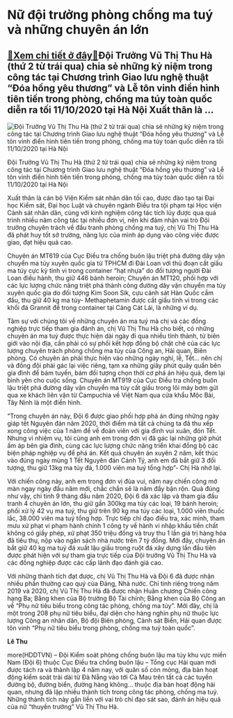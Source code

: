 Nữ đội trưởng phòng chống ma tuý và những chuyên án lớn
=======================================================

[:gift:Xem chi tiết ở đây:gift:](https://hddtvn.com/nu-doi-truong-phong-chong-ma-tuy-va-nhung-chuyen-an-lon/)Đội Trưởng Vũ Thị Thu Hà (thứ 2 từ trái qua) chia sẻ những kỷ niệm trong công tác tại Chương trình Giao lưu nghệ thuật “Đóa hồng yêu thương” và Lễ tôn vinh điển hình tiên tiến trong phòng, chống ma túy toàn quốc diễn ra tối 11/10/2020 tại Hà Nội Xuất thân là …
--------------------------------------------------------------------------------------------------------------------------------------------------------------------------------------------------------------------------------------------------------------------





![Đội Trưởng Vũ Thị Thu Hà (thứ 2 từ trái qua) chia sẻ những kỷ niệm trong công tác tại Chương trình Giao lưu nghệ thuật “Đóa hồng yêu thương” và Lễ tôn vinh điển hình tiên tiến trong phòng, chống ma túy toàn quốc diễn ra tối 11/10/2020 tại Hà Nội](https://haiquanonline.com.vn/stores/news_dataimages/anhnd/102020/19/17/in_article/3217_4-1951_chi_Ha_giao_luu.jpg?rt=20201019173218 "Đội Trưởng Vũ Thị Thu Hà (thứ 2 từ trái qua) chia sẻ những kỷ niệm trong công tác tại Chương trình Giao lưu nghệ thuật “Đóa hồng yêu thương” và Lễ tôn vinh điển hình tiên tiến trong phòng, chống ma túy toàn quốc diễn ra tối 11/10/2020 tại Hà Nội")


Đội Trưởng Vũ Thị Thu Hà (thứ 2 từ trái qua) chia sẻ những kỷ niệm trong công tác tại Chương trình Giao lưu nghệ thuật “Đóa hồng yêu thương” và Lễ tôn vinh điển hình tiên tiến trong phòng, chống ma túy toàn quốc diễn ra tối 11/10/2020 tại Hà Nội



Xuất thân là cán bộ Viện Kiểm sát nhân dân tối cao, được đào tạo tại Đại học Kiểm sát, Đại học Luật và chuyên ngành Điều tra tội phạm tại Học viện Cảnh sát nhân dân, cùng với kinh nghiệm công tác tích lũy được qua quá trình nhiều năm công tác tại nhiều đơn vị, nên khi đảm nhận vai trò Đội trưởng chuyên trách về đấu tranh phòng chống ma tuý, chị Vũ Thị Thu Hà đã phát huy tốt sở trường, năng lực của mình áp dụng vào công việc được giao, đạt hiệu quả cao.


Chuyên án MT619 của Cục Điều tra chống buôn lậu triệt phá đường dây vận chuyển ma túy xuyên quốc gia từ TPHCM đi Đài Loan với thủ đoạn cất giấu ma túy cực kỳ tinh vi trong container “hạt nhựa” do đối tượng người Đài Loan điều hành, thu giữ 446 bánh heroin; Chuyên án MT120, phối hợp với các lực lượng chức năng triệt phá thành công đường dây vận chuyển ma túy xuyên quốc gia do đối tượng Kim Soon Sik, cựu cảnh sát Hàn Quốc cầm đầu, thu giữ 40 kg ma túy- Methaphetamin được cất giấu tinh vi trong các khối đá Grannit để trong container tại Cảng Cát Lái, là những ví dụ.


Tâm sự với chúng tôi về những chuyên án ma tuý mà chị và các đồng nghiệp trực tiếp tham gia đánh án, chị Vũ Thị Thu Hà cho biết, có những chuyên án ma tuý được thực hiện dài ngày đi qua nhiều tỉnh thành, từ biên giới vào nội địa, cần phải có sự phối kết hợp đồng bộ chặt chẽ của các lực lượng chuyên trách phòng chống ma túy của Công an, Hải quan, Biên phòng. Có chuyên án phải thực hiện vào những ngày nghỉ, lễ, Tết… nên chị và đồng đội phải gác lại việc riêng, tạm xa những giây phút quây quần bên gia đình để bám tuyến, bám đối tượng chọn thời cơ phá án hiệu quả, đem lại bình yên cho cuộc sống. Chuyên án MT919 của Cục Điều tra chống buôn lậu triệt phá đường dây vận chuyển ma túy cất giấu trong lõi máy bơm gửi qua xe khách liên vận từ Campuchia về Việt Nam qua cửa khẩu Mộc Bài, Tây Ninh là một điển hình.


“Trong chuyên án này, Đội 6 được giao phối hợp phá án đúng những ngày giáp tết Nguyên đán năm 2020, thời điểm mà tất cả chúng ta đã thu xếp xong công việc của 1 năm để về đoàn viên với gia đình vui xuân, đón Tết. Nhưng vì nhiệm vụ, tôi cùng anh em trong đơn vị đã gác lại những giờ phút ấm áp bên gia đình, cùng các lực lượng chức năng triển khai đồng bộ các biện pháp nghiệp vụ để phá án. Kết quả chuyên án xuyên 2 năm, kết thúc vào đúng ngày mùng 1 Tết Nguyên đán Cánh Tý, anh em đã bắt giữ 3 đối tượng, thu giữ 13kg ma túy đá, 1.000 viên ma tuý tổng hợp”- Chị Hà nhớ lại.


Với chiến công này, anh em trong đơn vị đùa vui, năm nay chiến công mở màn ngay ngày đầu năm mới, chắc chắn sẽ là năm đầy bận rộn. Quả đúng như vậy, chỉ tính 9 tháng đầu năm 2020, Đội 6 đã xác lập và tham gia đấu tranh 4 chuyên án lớn, thu giữ gần 300kg ma túy các loại, 19 bánh heroin; phối xử lý 42 vụ ma tuý, thu giữ trên 90 kg ma túy các loại, 1.000 viên thuốc lắc, 38.000 viên ma tuý tổng hợp. Trực tiếp chỉ đạo điều tra, xác minh, tham mưu xử phạt vi phạm hành chính 1 công ty về hành vi nhập khẩu tiền chất không có giấy phép, xử phạt 350 triệu đồng và truy thu 1 lần giá trị hàng hóa đã tiêu thụ, nộp vào ngân sách nhà nước trên 7 tỷ đồng. Mới đây, chuyên án bắt giữ 40 kg ma tuý đá xuất lậu giấu trong ruột đá xây dựng lần đầu tiên được phát hiện với sự tham gia trực tiếp của Đội trưởng Vũ Thị Thu Hà và các đồng nghiệp được các cấp lãnh đạo đánh giá cao.





Với những thành tích đạt được, chị Vũ Thị Thu Hà và Đội 6 đã được nhận nhiều phần thưởng cao quý của Đảng, Nhà nước. Chỉ tính riêng trong năm 2019 và 2020, chị Vũ Thị Thu Hà đã được nhận Huân chương Chiến công hạng Ba; Bằng khen của Bộ trưởng Bộ Tài chính; Bằng khen của Bộ Công an về “Phụ nữ tiêu biểu trong công tác phòng, chống ma túy”. Mới đây, chị là một trong 208 phụ nữ tiêu biểu, đại diện cho hàng nghìn phụ nữ thuộc lực lượng Công an nhân dân, Bộ đội Biên phòng, Cảnh sát Biển, Hải quan được tôn vinh “Phụ nữ tiêu biểu trong phòng, chống ma tuý toàn quốc”.




**Lê Thu**



more(HDDTVN) – Đội Kiểm soát phòng chống buôn lậu ma túy khu vực miền Nam (Đội 6) thuộc Cục Điều tra chống buôn lậu – Tổng cục Hải quan mới được tách ra và thành lập 4 năm nay, với quân số còn mỏng, địa bàn hoạt động kiểm soát trải dài từ Đà Nẵng vào tới Cà Mau trên tất cả các tuyến đường bộ, đường biển, đường hàng không… thuộc địa bàn hoạt động hải quan, nhưng đã lập nhiều thành tích trong công tác phòng, chống ma tuý. Những thành tích này gắn liền với vai trò chỉ đạo sát sao, đánh án hiệu quả của nữ “thuyền trưởng” Vũ Thị Thu Hà.

